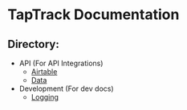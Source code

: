 # TapTrack Documentation

## Directory:
- API (For API Integrations)
  - [Airtable](https://lazy-day-tech.github.io/TapTrackDocs/API/Airtable)
  - [Data](https://lazy-day-tech.github.io/TapTrackDocs/API/Data)
- Development (For dev docs)
  - [Logging](https://lazy-day-tech.github.io/TapTrackDocs/Development/Logging)
